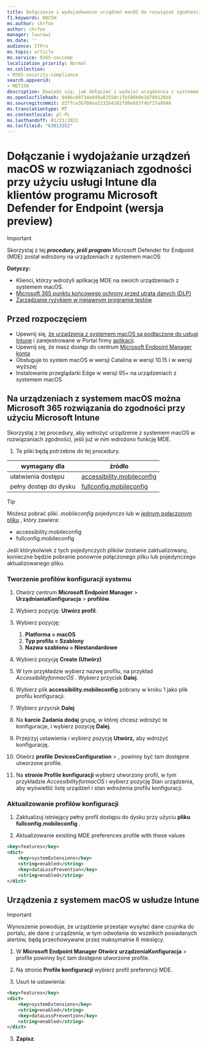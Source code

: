 ```yaml
---
title: Dołączanie i wydojadowanie urządzeń macOS do rozwiązań zgodności przy Microsoft Intune microsoft Defender dla klientów korzystających z punktu końcowego (wersja Preview)
f1.keywords: NOCSH
ms.author: chrfox
author: chrfox
manager: laurawi
ms.date: ''
audience: ITPro
ms.topic: article
ms.service: O365-seccomp
localization_priority: Normal
ms.collection:
- M365-security-compliance
search.appverid:
- MET150
description: Dowiedz się, jak dołączać i wydojać urządzenia z systemem macOS Microsoft 365 rozwiązania zgodności przy Microsoft Intune dla klientów MDE (wersja zapoznawcza)
ms.openlocfilehash: 0486c08734e049a82550c1fb596b0e3d789126b8
ms.sourcegitcommit: d37fce3b708ea5232b4102fd0e693f4bf17a8948
ms.translationtype: MT
ms.contentlocale: pl-PL
ms.lasthandoff: 01/21/2022
ms.locfileid: "63013352"
---
```

# <a name="onboard-and-offboard-macos-devices-into-compliance-solutions-using-intune-for-microsoft-defender-for-endpoint-customers-preview"></a>Dołączanie i wydojażanie urządzeń macOS w rozwiązaniach zgodności przy użyciu usługi Intune dla klientów programu Microsoft Defender for Endpoint (wersja preview)

> [!IMPORTANT]
> Skorzystaj z tej ***procedury, jeśli program*** Microsoft Defender for Endpoint (MDE) został wdrożony na urządzeniach z systemem macOS

**Dotyczy:**

- Klienci, którzy wdrożyli aplikację MDE na swoich urządzeniach z systemem macOS.
- [Microsoft 365 punktu końcowego ochrony przed utratą danych (DLP)](./endpoint-dlp-learn-about.md)
- [Zarządzanie ryzykiem w niejawnym programie testów](insider-risk-management.md#learn-about-insider-risk-management-in-microsoft-365)


## <a name="before-you-begin"></a>Przed rozpoczęciem

- Upewnij się, [że urządzenia z systemem macOS są podłączone do usługi Intune](/mem/intune/fundamentals/deployment-guide-platform-macos) i zarejestrowane w Portal firmy [aplikacji](/mem/intune/user-help/enroll-your-device-in-intune-macos-cp). 
- Upewnij się, że masz dostęp do centrum [Microsoft Endpoint Manager konta](https://endpoint.microsoft.com/#home)
- Obsługuje to system macOS w wersji Catalina w wersji 10.15 i w wersji wyższej
- Instalowanie przeglądarki Edge w wersji 95+ na urządzeniach z systemem macOS 

## <a name="onboard-macos-devices-into-microsoft-365-compliance-solutions-using-microsoft-intune"></a>Na urządzeniach z systemem macOS można Microsoft 365 rozwiązania do zgodności przy użyciu Microsoft Intune

Skorzystaj z tej procedury, aby wdrożyć urządzenie z systemem macOS w rozwiązaniach zgodności, jeśli już w nim wdrożono funkcję MDE.

1. Te pliki będą potrzebne do tej procedury.

|wymagany dla |źródło |
|---------|---------|
|ułatwienia dostępu |[accessibility.mobileconfig](https://github.com/microsoft/mdatp-xplat/blob/master/macos/mobileconfig/profiles/accessibility.mobileconfig)|
pełny dostęp do dysku     |[fullconfig.mobileconfig](https://github.com/microsoft/mdatp-xplat/blob/master/macos/mobileconfig/profiles/fulldisk.mobileconfig)|

> [!TIP]
> Możesz pobrać pliki *.mobileconfig* pojedynczo lub w [jednym połączonym pliku](https://github.com/microsoft/mdatp-xplat/blob/master/macos/mobileconfig/combined/mdatp-nokext.mobileconfig) , który zawiera:
> - accessibility.mobileconfig
> - fullconfig.mobileconfig
> 
>
>Jeśli którykolwiek z tych pojedynczych plików zostanie zaktualizowany, konieczne będzie pobranie ponownie połączonego pliku lub pojedynczego aktualizowanego pliku.

### <a name="create-system-configuration-profiles"></a>Tworzenie profilów konfiguracji systemu

1. Otwórz centrum **Microsoft Endpoint Manager** >  **UrządnianiaKonfiguracja** >  **profilów**.

1. Wybierz pozycję: **Utwórz profil**. 

1. Wybierz pozycję:
    1. **Platforma = macOS**
    1. **Typ profilu = Szablony**
    1. **Nazwa szablonu = Niestandardowe**

1. Wybierz pozycję **Create (Utwórz)**

1. W tym przykładzie wybierz nazwę profilu, na przykład *AccessibilityformacOS* . Wybierz przycisk **Dalej**.

1. Wybierz plik **accessibility.mobileconfig** pobrany w kroku 1 jako plik profilu konfiguracji.

1. Wybierz przycisk **Dalej**

1. Na **karcie Zadania dodaj** grupę, w której chcesz wdrożyć te konfiguracje, i wybierz pozycję **Dalej**.

1. Przejrzyj ustawienia i wybierz pozycję **Utwórz,** aby wdrożyć konfigurację.

1. Otwórz **profile** **DevicesConfiguration** > , powinny być tam dostępne utworzone profile.

1. Na **stronie Profile konfiguracji** wybierz utworzony profil, w tym przykładzie *AccessibilityformacOS* i wybierz pozycję Stan urządzenia, aby  wyświetlić listę urządzeń i stan wdrożenia profilu konfiguracji.

### <a name="update-configuration-profiles"></a>Aktualizowanie profilów konfiguracji

1. Zaktualizuj istniejący pełny profil dostępu do dysku przy użyciu **pliku fullconfig.mobileconfig** .

1. Aktualizowanie exisiting MDE preferences profile with these values
   
```xml
<key>features</key>
<dict>
    <key>systemExtensions</key>
    <string>enabled</string>
    <key>dataLossPrevention</key>
    <string>enabled</string>
</dict>
```

## <a name="offboard-macos-devices-using-intune"></a>Urządzenia z systemem macOS w usłudze Intune

> [!IMPORTANT]
> Wynoszenie powoduje, że urządzenie przestaje wysyłać dane czujnika do portalu, ale dane z urządzenia, w tym odwołania do wszelkich posiadanych alertów, będą przechowywane przez maksymalnie 6 miesięcy.

1. W **Microsoft Endpoint Manager Otwórz** **urządzeniaKonfiguracja** >  profile powinny być tam dostępne utworzone profile.

2. Na stronie **Profile konfiguracji** wybierz profil preferencji MDE.

1. Usuń te ustawienia:
   
```xml
<key>features</key>
<dict>
    <key>systemExtensions</key>
    <string>enabled</string>
    <key>dataLossPrevention</key>
    <string>enabled</string>
</dict>
```
3. **Zapisz**.